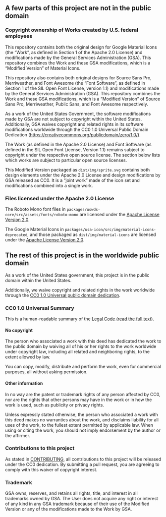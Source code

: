 ## A few parts of this project are not in the public domain

### Copyright ownership of Works created by U.S. federal employees

This repository contains both the original design for Google Material Icons (the “Work”, as defined in Section 1 of the Apache 2.0 License) and modifications made by the General Services Administration (GSA). This repository combines the Work and these GSA modifications, which is a “Modified Version” of Material Icons.

This repository also contains both original designs for Source Sans Pro, Merriweather, and Font Awesome (the “Font Software”, as defined in Section 1 of the SIL Open Font License, version 1.1) and modifications made by the General Services Administration (GSA). This repository combines the Work and these GSA modifications, which is a “Modified Version” of Source Sans Pro, Merriweather, Public Sans, and Font Awesome respectively.

As a work of the United States Government, the software modifications made by GSA are not subject to copyright within the United States. Additionally, GSA waives copyright and related rights in its software modifications worldwide through the CC0 1.0 Universal Public Domain Dedication (https://creativecommons.org/publicdomain/zero/1.0/).

The Work (as defined in the Apache 2.0 License) and Font Software (as defined in the SIL Open Font License, Version 1.1) remains subject to copyright under the respective open source license. The section below lists which works are subject to particular open source licenses.

This Modified Version packaged as `dist/img/sprite.svg` contains both design elements under the Apache 2.0 License and design modifications by GSA released as CC0. It is a “joint work” made of the icon set and modifications combined into a single work.


### Files licensed under the Apache 2.0 License

The Roboto Mono font files in `packages/uswds-core/src/assets/fonts/roboto-mono` are licensed under the [Apache License Version 2.0](https://www.apache.org/licenses/LICENSE-2.0.txt).

The Google Material Icons in `packages/usa-icon/src/img/material-icons-deprecated`, and those packaged as `dist/img/material-icons` are licensed under the [Apache License Version 2.0](https://www.apache.org/licenses/LICENSE-2.0.txt).



## The rest of this project is in the worldwide public domain

As a work of the United States government, this project is in the public domain within the United States.

Additionally, we waive copyright and related rights in the work worldwide through the [CC0 1.0 Universal public domain dedication](https://creativecommons.org/publicdomain/zero/1.0/).

### CC0 1.0 Universal Summary

This is a human-readable summary of the [Legal Code (read the full text)](https://creativecommons.org/publicdomain/zero/1.0/legalcode).

#### No copyright

The person who associated a work with this deed has dedicated the work to the public domain by waiving all of his or her rights to the work worldwide under copyright law, including all related and neighboring rights, to the extent allowed by law.

You can copy, modify, distribute and perform the work, even for commercial purposes, all without asking permission.

#### Other information

In no way are the patent or trademark rights of any person affected by CC0, nor are the rights that other persons may have in the work or in how the work is used, such as publicity or privacy rights.

Unless expressly stated otherwise, the person who associated a work with this deed makes no warranties about the work, and disclaims liability for all uses of the work, to the fullest extent permitted by applicable law. When using or citing the work, you should not imply endorsement by the author or the affirmer.

### Contributions to this project

As stated in [CONTRIBUTING](CONTRIBUTING.md), all contributions to this project will be released under the CC0 dedication. By submitting a pull request, you are agreeing to comply with this waiver of copyright interest.

### Trademark

GSA owns, reserves, and retains all rights, title, and interest in all trademarks owned by GSA. The User does not acquire any right or interest of any kind in any GSA trademark because of their use of the Modified Version or any of the modifications made to the Work by GSA.

